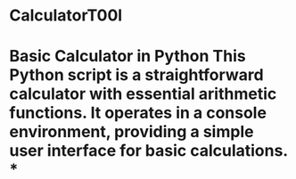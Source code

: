 # CalculatorT00l
# Basic Calculator in Python  This Python script is a straightforward calculator with essential arithmetic functions. It operates in a console environment, providing a simple user interface for basic calculations. *
